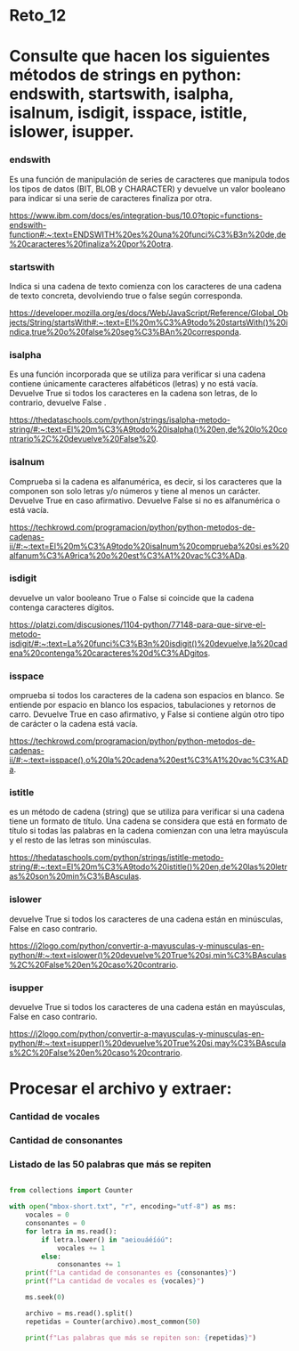 # Reto_12
# Consulte que hacen los siguientes métodos de strings en python: endswith, startswith, isalpha, isalnum, isdigit, isspace, istitle, islower, isupper.
### endswith
Es una función de manipulación de series de caracteres que manipula todos los tipos de datos (BIT, BLOB y CHARACTER) y devuelve un valor booleano para indicar si una serie de caracteres finaliza por otra.

https://www.ibm.com/docs/es/integration-bus/10.0?topic=functions-endswith-function#:~:text=ENDSWITH%20es%20una%20funci%C3%B3n%20de,de%20caracteres%20finaliza%20por%20otra.
### startswith
Indica si una cadena de texto comienza con los caracteres de una cadena de texto concreta, devolviendo true o false según corresponda.

https://developer.mozilla.org/es/docs/Web/JavaScript/Reference/Global_Objects/String/startsWith#:~:text=El%20m%C3%A9todo%20startsWith()%20indica,true%20o%20false%20seg%C3%BAn%20corresponda.
### isalpha
Es una función incorporada que se utiliza para verificar si una cadena contiene únicamente caracteres alfabéticos (letras) y no está vacía. Devuelve True si todos los caracteres en la cadena son letras, de lo contrario, devuelve False .

https://thedataschools.com/python/strings/isalpha-metodo-string/#:~:text=El%20m%C3%A9todo%20isalpha()%20en,de%20lo%20contrario%2C%20devuelve%20False%20.
### isalnum
Comprueba si la cadena es alfanumérica, es decir, si los caracteres que la componen son solo letras y/o números y tiene al menos un carácter. Devuelve True en caso afirmativo. Devuelve False si no es alfanumérica o está vacía.

https://techkrowd.com/programacion/python/python-metodos-de-cadenas-ii/#:~:text=El%20m%C3%A9todo%20isalnum%20comprueba%20si,es%20alfanum%C3%A9rica%20o%20est%C3%A1%20vac%C3%ADa.
### isdigit
devuelve un valor booleano True o False si coincide que la cadena contenga caracteres dígitos.

https://platzi.com/discusiones/1104-python/77148-para-que-sirve-el-metodo-isdigit/#:~:text=La%20funci%C3%B3n%20isdigit()%20devuelve,la%20cadena%20contenga%20caracteres%20d%C3%ADgitos.
### isspace
omprueba si todos los caracteres de la cadena son espacios en blanco. Se entiende por espacio en blanco los espacios, tabulaciones y retornos de carro. Devuelve True en caso afirmativo, y False si contiene algún otro tipo de carácter o la cadena está vacía.

https://techkrowd.com/programacion/python/python-metodos-de-cadenas-ii/#:~:text=isspace(),o%20la%20cadena%20est%C3%A1%20vac%C3%ADa.

### istitle
es un método de cadena (string) que se utiliza para verificar si una cadena tiene un formato de título. Una cadena se considera que está en formato de título si todas las palabras en la cadena comienzan con una letra mayúscula y el resto de las letras son minúsculas.

https://thedataschools.com/python/strings/istitle-metodo-string/#:~:text=El%20m%C3%A9todo%20istitle()%20en,de%20las%20letras%20son%20min%C3%BAsculas.

### islower
devuelve True si todos los caracteres de una cadena están en minúsculas, False en caso contrario.

https://j2logo.com/python/convertir-a-mayusculas-y-minusculas-en-python/#:~:text=islower()%20devuelve%20True%20si,min%C3%BAsculas%2C%20False%20en%20caso%20contrario.

### isupper
devuelve True si todos los caracteres de una cadena están en mayúsculas, False en caso contrario.

https://j2logo.com/python/convertir-a-mayusculas-y-minusculas-en-python/#:~:text=isupper()%20devuelve%20True%20si,may%C3%BAsculas%2C%20False%20en%20caso%20contrario.

# Procesar el archivo y extraer:

### Cantidad de vocales
### Cantidad de consonantes
### Listado de las 50 palabras que más se repiten
```python

from collections import Counter

with open("mbox-short.txt", "r", encoding="utf-8") as ms:
    vocales = 0
    consonantes = 0
    for letra in ms.read():
        if letra.lower() in "aeiouáéíóú":
            vocales += 1
        else:
            consonantes += 1
    print(f"La cantidad de consonantes es {consonantes}")
    print(f"La cantidad de vocales es {vocales}")

    ms.seek(0)  

    archivo = ms.read().split()
    repetidas = Counter(archivo).most_common(50)

    print(f"Las palabras que más se repiten son: {repetidas}")
```
